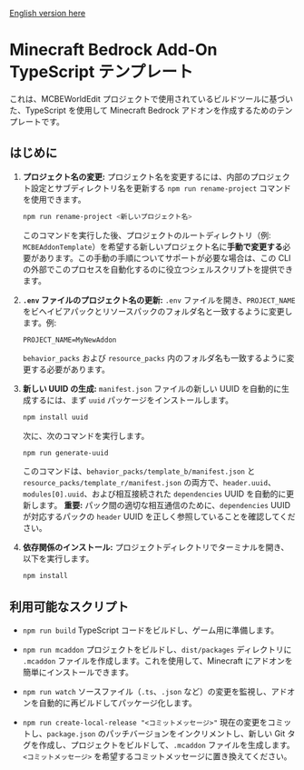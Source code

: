 [English version here](README.md)

# Minecraft Bedrock Add-On TypeScript テンプレート

これは、MCBEWorldEdit プロジェクトで使用されているビルドツールに基づいた、TypeScript を使用して Minecraft Bedrock アドオンを作成するためのテンプレートです。

## はじめに

1.  **プロジェクト名の変更:**
    プロジェクト名を変更するには、内部のプロジェクト設定とサブディレクトリ名を更新する `npm run rename-project` コマンドを使用できます。
    ```bash
    npm run rename-project <新しいプロジェクト名>
    ```
    このコマンドを実行した後、プロジェクトのルートディレクトリ（例: `MCBEAddonTemplate`）を希望する新しいプロジェクト名に**手動で変更する**必要があります。この手動の手順についてサポートが必要な場合は、この CLI の外部でこのプロセスを自動化するのに役立つシェルスクリプトを提供できます。

2.  **`.env` ファイルのプロジェクト名の更新:**
    `.env` ファイルを開き、`PROJECT_NAME` をビヘイビアパックとリソースパックのフォルダ名と一致するように変更します。例:
    ```
    PROJECT_NAME=MyNewAddon
    ```
    `behavior_packs` および `resource_packs` 内のフォルダ名も一致するように変更する必要があります。

3.  **新しい UUID の生成:**
    `manifest.json` ファイルの新しい UUID を自動的に生成するには、まず `uuid` パッケージをインストールします。
    ```bash
    npm install uuid
    ```
    次に、次のコマンドを実行します。
    ```bash
    npm run generate-uuid
    ```
    このコマンドは、`behavior_packs/template_b/manifest.json` と `resource_packs/template_r/manifest.json` の両方で、`header.uuid`、`modules[0].uuid`、および相互接続された `dependencies` UUID を自動的に更新します。
    **重要:** パック間の適切な相互通信のために、`dependencies` UUID が対応するパックの `header` UUID を正しく参照していることを確認してください。

4.  **依存関係のインストール:**
    プロジェクトディレクトリでターミナルを開き、以下を実行します。
    ```bash
    npm install
    ```

## 利用可能なスクリプト

*   `npm run build`
    TypeScript コードをビルドし、ゲーム用に準備します。

*   `npm run mcaddon`
    プロジェクトをビルドし、`dist/packages` ディレクトリに `.mcaddon` ファイルを作成します。これを使用して、Minecraft にアドオンを簡単にインストールできます。

*   `npm run watch`
    ソースファイル（`.ts`、`.json` など）の変更を監視し、アドオンを自動的に再ビルドしてパッケージ化します。

*   `npm run create-local-release "<コミットメッセージ>"`
    現在の変更をコミットし、`package.json` のパッチバージョンをインクリメントし、新しい Git タグを作成し、プロジェクトをビルドして、`.mcaddon` ファイルを生成します。`<コミットメッセージ>` を希望するコミットメッセージに置き換えてください。
